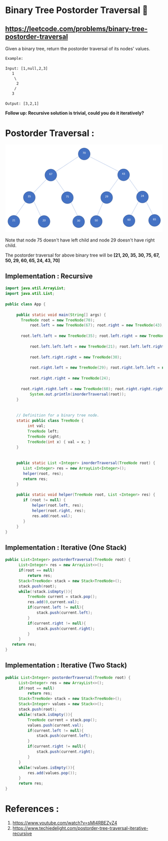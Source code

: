 # Binary Tree Postorder Traversal 🌲
## https://leetcode.com/problems/binary-tree-postorder-traversal

Given a binary tree, return the postorder traversal of its nodes' values.
```
Example:

Input: [1,null,2,3]
   1
    \
     2
    /
   3

Output: [3,2,1]
```
**Follow up: Recursive solution is trivial, could you do it iteratively?**

# Postorder Traversal :
![Binary Tree](binary-tree.PNG?raw=true "Binary Tree")

Note that node 75 doesn't have left child and node 29 doesn't have right child.

The postorder traversal for above binary tree will be **[21, 20, 35, 30, 75, 67, 50, 29, 60, 65, 24, 43, 70]**

## Implementation : Recursive

```java
import java.util.ArrayList;
import java.util.List;

public class App {

     public static void main(String[] args) {
	   TreeNode root = new TreeNode(70);
           root.left = new TreeNode(67); root.right = new TreeNode(43);
		
	   root.left.left = new TreeNode(35); root.left.right = new TreeNode(75); 
		
           root.left.left.left = new TreeNode(21); root.left.left.right = new TreeNode(20);
		
           root.left.right.right = new TreeNode(30);
		
           root.right.left = new TreeNode(29); root.right.left.left = new TreeNode(50);
		
           root.right.right = new TreeNode(24); 
		
	   root.right.right.left = new TreeNode(60); root.right.right.right = new TreeNode(65);
           System.out.println(inorderTraversal(root));
     }
	
	
     // Definition for a binary tree node.
     static public class TreeNode {
	      int val;
	      TreeNode left;
	      TreeNode right;
	      TreeNode(int x) { val = x; }
     }
	 
	
     public static List <Integer> inorderTraversal(TreeNode root) {
        List <Integer> res = new ArrayList<Integer>();
        helper(root, res);
        return res;
     }

     public static void helper(TreeNode root, List <Integer> res) {
        if (root != null) {
            helper(root.left, res);
            helper(root.right, res);
            res.add(root.val);
        }
     }
}

```
## Implementation : Iterative (One Stack)

```java
public List<Integer> postorderTraversal(TreeNode root) {
      List<Integer> res = new ArrayList<>();
      if(root == null)
          return res;
      Stack<TreeNode> stack = new Stack<TreeNode>();
      stack.push(root);
      while(!stack.isEmpty()){
          TreeNode current = stack.pop();
          res.add(0,current.val);
          if(current.left != null){
              stack.push(current.left);
          }
          if(current.right != null){
              stack.push(current.right);
          }
      }  
   return res;  
}
```

## Implementation : Iterative (Two Stack)

```java
public List<Integer> postorderTraversal(TreeNode root) {
      List<Integer> res = new ArrayList<>();
      if(root == null)
          return res;
      Stack<TreeNode> stack = new Stack<TreeNode>();
      Stack<Integer> values = new Stack<>();  
      stack.push(root);
      while(!stack.isEmpty()){
          TreeNode current = stack.pop();
          values.push(current.val); 
          if(current.left != null){
              stack.push(current.left);
          }
          if(current.right != null){
              stack.push(current.right);
          }
      } 
      while(!values.isEmpty()){
          res.add(values.pop());
      }
      return res;  
}
```

# References :
1. https://www.youtube.com/watch?v=sMI4RBEZyZ4
2. https://www.techiedelight.com/postorder-tree-traversal-iterative-recursive
